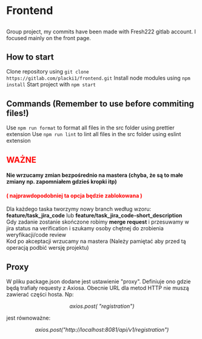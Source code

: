 # Frontend

##
Group project, my commits have been made with Fresh222 gitlab account. I focused mainly on the front page.

## How to start
Clone repository using `git clone https://gitlab.com/placki1/frontend.git`
Install node modules using `npm install`
Start project with `npm start`

## Commands (Remember to use before commiting files!)
Use `npm run format` to format all files in the src folder using prettier extension
Use `npm run lint` to lint all files in the src folder using eslint extension

## <span style="color:red">WAŻNE</span>
#### Nie wrzucamy zmian bezpośrednio na mastera (chyba, że są to małe zmiany np. zapomniałem gdzieś kropki itp)
#### <span style="color:red">( najprawdopodobniej ta opcja będzie zablokowana )</span> 

Dla każdego taska tworzymy nowy branch według wzoru: __feature/task_jira_code__ lub __feature/task_jira_code-short_description__  
Gdy zadanie zostanie skończone robimy __merge request__ i przesuwamy w jira status na verification i szukamy osoby chętnej do zrobienia weryfikacji/code review  
Kod po akceptacji wrzucamy na mastera (Należy pamiętać aby przed tą operacją podbić wersję projektu)

## Proxy

W pliku package.json dodane jest ustawienie "proxy". Definiuje ono gdzie będą trafiały requesty z Axiosa. 
Obecnie URL dla metod HTTP nie muszą zawierać części hosta. Np:
<p style="text-align: center;font-style: italic"> axios.post( "registration") </p>
jest równoważne:
<p style="text-align: center; font-style: italic" >axios.post("http://localhost:8081/api/v1/registration")</p>
